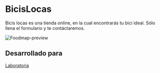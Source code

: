 # BicisLocas
Bicis locas es una tienda online, en la cual encontrarás tu bici ideal. Sólo llena el formulario y te contáctaremos.

![Foodmap-preview](g)
## Desarrollado para 
[Laboratoria](http://laboratoria.la)
